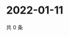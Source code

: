 # 2022-01-11

共 0 条

<!-- BEGIN WEIBO -->
<!-- 最后更新时间 Tue Jan 11 2022 05:08:44 GMT+0800 (China Standard Time) -->

<!-- END WEIBO -->
